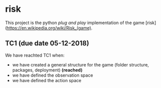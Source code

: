 # risk

This project is the python *plug and play* implementation of the game [risk](https://en.wikipedia.org/wiki/Risk_(game).

## TC1 (due date 05-12-2018)

We have reachted TC1 when:
- we have created a general structure for the game (folder structure, packages, deployment) __(reached)__
- we have defined the observation space
- we have defined the action space